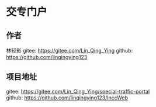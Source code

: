 
# 交专门户

作者
-----------------------
林轻影
gitee: https://gitee.com/Lin_Qing_Ying
github: https://github.com/linqingying123

项目地址
-----------------------

gitee: https://gitee.com/Lin_Qing_Ying/special-traffic-portal  <br>
github: https://github.com/linqingying123/lnccWeb
